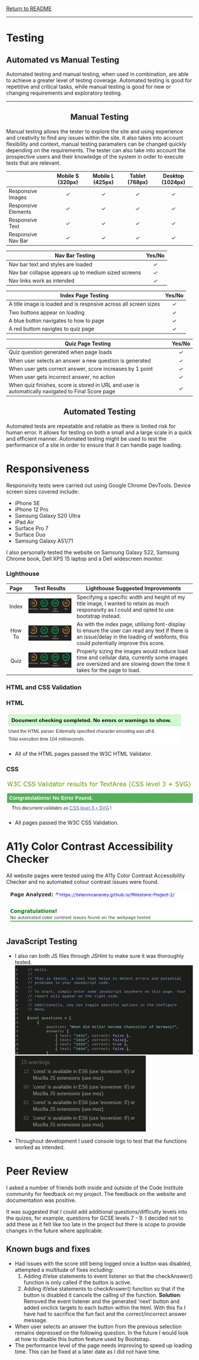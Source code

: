 [Return to README](README.md)

---

# Testing <!-- omit in toc -->


## Automated vs Manual Testing

Automated testing and manual testing, when used in combination, are able to achieve a greater level of testing coverage. Automated testing is good for repetitive and critical tasks, while manual testing is good for new or changing requirements and exploratory testing.

---

<div align="center">

## Manual Testing

</div>

Manual testing allows the tester to explore the site and using experience and creativity to find any issues within the site. It also takes into account flexibility and context, manual testing paramaters can be changed quickly depending on the requirements. The tester can also take into account the prospective users and their knowledge of the system in order to execute tests that are relevant.  

| | Mobile S (320px)| Mobile L (425px)| Tablet (768px) | Desktop (1024px)|
|---|:---:|:---:|:---:|:---:|
|Responsive Images|✓|✓|✓|✓|
|Responsive Elements|✓|✓|✓|✓|
|Responsive Text|✓|✓|✓|✓|
|Responsive Nav Bar|✓|✓|✓|✓|

|Nav Bar Testing|Yes/No|
|---|:---:|
|Nav bar text and styles are loaded|✓|
|Nav bar collapse appears up to medium sized screens|✓|
|Nav links work as intended|✓|

|Index Page Testing|Yes/No|
|---|:---:|
|A title image is loaded and is respnsive across all screen sizes|✓|
|Two buttons appear on loading|✓|
|A blue button navigates to how to page|✓|
|A red buttom navigtes to quiz page|✓|

|Quiz Page Testing|Yes/No|
|---|:---:|
|Quiz question generated when page loads|✓|
|When user selects an answer a new question is generated|✓|
|When user gets correct answer, score increases by 1 point|✓|
|When user gets incorrect answer, no action|✓|
|When quiz finishes, score is stored in URL and user is automatically navigated to Final Score page|✓|


<div align="center">

## Automated Testing

</div>

Automated tests are repeatable and reliable as there is limited risk for human error. It allows for testing on both a small and a large scale in a quick and efficient manner. Automated testing might be used to test the performance of a site in order to ensure that it can handle page loading.

# Responsiveness

Responsivity tests were carried out using Google Chrome DevTools. Device screen sizes covered include:

- iPhone SE
- iPhone 12 Pro
- Samsung Galaxy S20 Ultra
- iPad Air
- Surface Pro 7
- Surface Duo
- Samsung Galaxy A51/71

I also personally tested the website on Samsung Galaxy S22, Samsung Chrome book, Dell XPS 15 laptop and a Dell widescreen monitor.

### Lighthouse <!-- omit in toc -->

| Page | Test Results | Lighthouse Suggested Improvements |
|:---:|---|---|
|Index|![Index Lighthouse testing](assets/images/homepage-lighthouse.png)|Specifying a specific width and height of my title image, I wanted to retain as much responsivity as I could and opted to use bootstrap instead.|
|How To|![How To Lighthouse testing](assets/images/how-to-lighthouse.png)|As with the index page, utilising font-display to ensure the user can read any text if there is an issue/delay in the loading of webfonts, this could potentially improve this score.|
|Quiz|![Quiz Lighthouse testing](assets/images/quiz-lighthouse.png)|Properly sizing the images would reduce load time and cellular data, currently some images are oversized and are slowing down the time it takes for the page to load.|

### HTML and CSS Validation <!-- omit in toc -->

### HTML <!-- omit in toc -->

![HTML Validation](assets/images/w3c.png)

- All of the HTML pages passed the W3C HTML Validator.

### CSS <!-- omit in toc -->

![CSS Validation](assets/images/css-w3c.png)

- All pages passed the W3C CSS Validation.

# A11y Color Contrast Accessibility Checker

All website pages were tested using the A11y Color Contrast Accessibility Checker and no automated colour contrast issues were found.

![a11y Color Validation](assets/images/a11y.png)

## JavaScript Testing <!-- omit in toc -->

* I also ran both JS files through JSHint to make sure it was thoroughly tested.
 ![JSHint Testing](assets/images/js_test.png)
 ![JSHint Testing](assets/images/js-test2.png)
- Throughout development I used console logs to test that the functions worked as intended.


# Peer Review

I asked a number of friends both inside and outside of the Code Institute community for feedback on my project. The feedback on the website and documentation was positive.

It was suggested that I could add additional questions/difficulty levels into the quizes, for example, questions for GCSE levels 7 - 9. I decided not to add these as it felt like too late in the project but there is scope to provide changes in the future where applicable.


## Known bugs and fixes

- Had issues with the score still being logged once a button was disabled, attempted a multitude of fixes including:
    1. Adding if/else statements to event listener so that the checkAnswer() function is only called if the button is active.
    2. Adding if/else statements to checkAnswer() function so that if the button is disabled it cancels the calling of the function.
    **Solution**: Removed the event listener and the generated 'next' button and added onclick targets to each button within the html. With this fix I have had to sacrifice the fun fact and the correct/incorrect answer message.
- When user selects an answer the button from the previous selection remains depressed on the following question. In the future I would look at how to disable this button feature used by Bootstrap.
- The performance level of the page needs improving to speed up loading time. This can be fixed at a later date as I did not have time.
